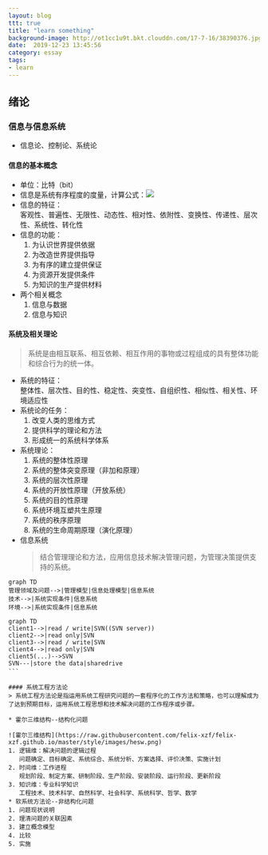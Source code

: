 ```yaml
---
layout: blog
ttt: true
title: "learn something"
background-image: http://ot1cc1u9t.bkt.clouddn.com/17-7-16/38390376.jpg
date:  2019-12-23 13:45:56
category: essay
tags:
- learn
---
```


## 绪论  
### 信息与信息系统  
* 信息论、控制论、系统论  

#### 信息的基本概念  
* 单位：比特（bit）  
* 信息是系统有序程度的度量，计算公式：![](https://latex.codecogs.com/png.latex?H(x)=-\sum&space;P(x_1)logP(x_1))
* 信息的特征：  
  客观性、普遍性、无限性、动态性、相对性、依附性、变换性、传递性、层次性、系统性、转化性  
* 信息的功能：
  1. 为认识世界提供依据  
  2. 为改造世界提供指导
  3. 为有序的建立提供保证  
  4. 为资源开发提供条件
  5. 为知识的生产提供材料  
* 两个相关概念
  1. 信息与数据
  2. 信息与知识  

#### 系统及相关理论   
> 系统是由相互联系、相互依赖、相互作用的事物或过程组成的具有整体功能和综合行为的统一体。  

* 系统的特征：  
  整体性、层次性、目的性、稳定性、突变性、自组织性、相似性、相关性、环境适应性  
* 系统论的任务：  
  1. 改变人类的思维方式
  2. 提供科学的理论和方法
  3. 形成统一的系统科学体系
* 系统理论：  
  1. 系统的整体性原理
  2. 系统的整体突变原理（非加和原理）
  3. 系统的层次性原理
  4. 系统的开放性原理（开放系统）
  5. 系统的目的性原理
  6. 系统环境互塑共生原理
  7. 系统的秩序原理
  8. 系统的生命周期原理（演化原理）  
* 信息系统   
  > 结合管理理论和方法，应用信息技术解决管理问题，为管理决策提供支持的系统。  

```mermaid
graph TD
管理领域及问题-->|管理模型|信息处理模型|信息系统
技术-->|系统实现条件|信息系统
环境-->|系统实现条件|信息系统
```

```mermaid
graph TD
client1-->|read / write|SVN((SVN server))
client2-->|read only|SVN
client3-->|read / write|SVN
client4-->|read only|SVN
client5(...)-->SVN
SVN---|store the data|sharedrive
```　

#### 系统工程方法论
> 系统工程方法论是指运用系统工程研究问题的一套程序化的工作方法和策略，也可以理解成为了达到预期目标，运用系统工程思想和技术解决问题的工作程序或步骤。

* 霍尔三维结构--结构化问题

![霍尔三维结构](https://raw.githubusercontent.com/felix-xzf/felix-xzf.github.io/master/style/images/hesw.png)  
1. 逻辑维：解决问题的逻辑过程  
   问题确定、目标确定、系统综合、系统分析、方案选择、评价决策、实施计划  
2. 时间维：工作进程  
   规划阶段、制定方案、研制阶段、生产阶段、安装阶段、运行阶段、更新阶段  
3. 知识维：专业科学知识  
   工程技术、技术科学、自然科学、社会科学、系统科学、哲学、数学  
* 软系统方法论--非结构化问题  
1. 问题现状说明  
2. 理清问题的关联因素  
3. 建立概念模型  
4. 比较  
5. 实施
